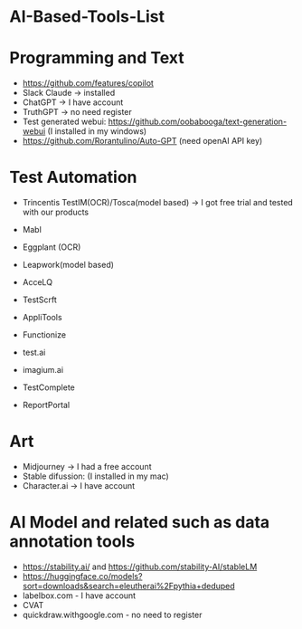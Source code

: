 # AI-Based-Tools-List
# Programming and Text 
- https://github.com/features/copilot
- Slack Claude -> installed
- ChatGPT -> I have account
- TruthGPT -> no need register
- Test generated webui: https://github.com/oobabooga/text-generation-webui (I installed in my windows)
- https://github.com/Rorantulino/Auto-GPT (need openAI API key)

# Test Automation
- Trincentis TestIM(OCR)/Tosca(model based)  -> I got free trial and tested with our products
- Mabl
- Eggplant (OCR)
- Leapwork(model based)
- AcceLQ
- TestScrft
- AppliTools
- Functionize
- test.ai
- imagium.ai
- TestComplete

- ReportPortal

# Art
- Midjourney -> I had a free account
- Stable difussion: (I installed in my mac)
- Character.ai -> I have account


# AI Model and related such as data annotation tools
- https://stability.ai/ and https://github.com/stability-AI/stableLM
- https://huggingface.co/models?sort=downloads&search=eleutherai%2Fpythia+deduped
- labelbox.com - I have account
- CVAT
- quickdraw.withgoogle.com - no need to register
